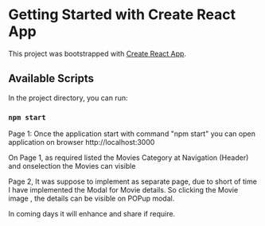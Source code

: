 # Getting Started with Create React App

This project was bootstrapped with [Create React App](https://github.com/facebook/create-react-app).

## Available Scripts

In the project directory, you can run:

### `npm start`


Page 1:
 Once the application start with command "npm start" you can open application on browser http://localhost:3000

On Page 1, as required listed the Movies Category at Navigation (Header)
and onselection the Movies can visible 

Page 2, It was suppose to implement as separate page, due to short of time I have implemented the Modal for Movie details. So clicking the Movie image , the details can be visible on POPup modal.

In coming days it will enhance and share if require.


